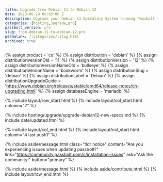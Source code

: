 ```yaml
---
title: Upgrade from Debian 11 to Debian 12
date: 2023-06-29 00:00:00 Z
description: Upgrade your Debian 11 Operating System running Passbolt to Debian 12
categories: [hosting,upgrade,pro]
passbolt_version: pro
slug: from-debian-11-to-debian-12-pro
permalink: /:categories/:slug.html
archived: true
---
```


{% assign product = 'ce' %}
{% assign distribution = 'debian' %}
{% assign distributionVersionOld = '11' %}
{% assign distributionVersion = '12' %}
{% assign distributionVersionNameOld = 'bullseye' %}
{% assign distributionVersionName = 'bookworm' %}
{% assign distributionSlug = 'debian' %}
{% assign distributionLabel = 'Debian' %}
{% assign distributionUpgradeGuide = 'https://www.debian.org/releases/stable/amd64/release-notes/ch-upgrading.html' %}
{% assign databaseEngine = 'mariadb' %}

{% include layout/row_start.html %}
{% include layout/col_start.html column="7" %}

{% include hosting/upgrade/upgrade-debian12-new-specs.md %}
{% include date/updated.html %}

{% include layout/col_end.html %}
{% include layout/col_start.html column="4 last push1" %}

{% include aside/message.html
    class="tldr notice"
    content="Are you experiencing issues when updating passbolt?"
    link="https://community.passbolt.com/c/installation-issues"
    ask="Ask the community!"
    button="primary"
%}

{% include aside/message.html %}
{% include aside/contribute.html %}
{% include layout/row_end.html %}

